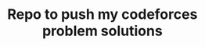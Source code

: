 <h1><center><ul><b>Repo to push my codeforces problem solutions</b></ul></center></h1>
<!-- i dont know html -->
